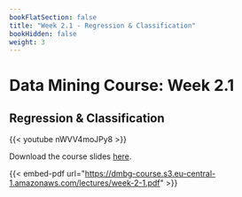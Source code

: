 ```yaml
---
bookFlatSection: false
title: "Week 2.1 - Regression & Classification"
bookHidden: false
weight: 3
---
```


# Data Mining Course: Week 2.1

## Regression & Classification

{{< youtube nWVV4moJPy8 >}}

Download the course slides [here](https://dmbg-course.s3.eu-central-1.amazonaws.com/lectures/week-2-1.pdf).

{{< embed-pdf url="https://dmbg-course.s3.eu-central-1.amazonaws.com/lectures/week-2-1.pdf" >}}
